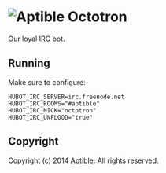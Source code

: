 # ![Aptible](http://aptible-media-assets-manual.s3.amazonaws.com/tiny-github-icon.png) Octotron

Our loyal IRC bot.

## Running
Make sure to configure:

    HUBOT_IRC_SERVER=irc.freenode.net 
    HUBOT_IRC_ROOMS="#aptible" 
    HUBOT_IRC_NICK="octotron" 
    HUBOT_IRC_UNFLOOD="true"


## Copyright

Copyright (c) 2014 [Aptible](https://www.aptible.com). All rights reserved.